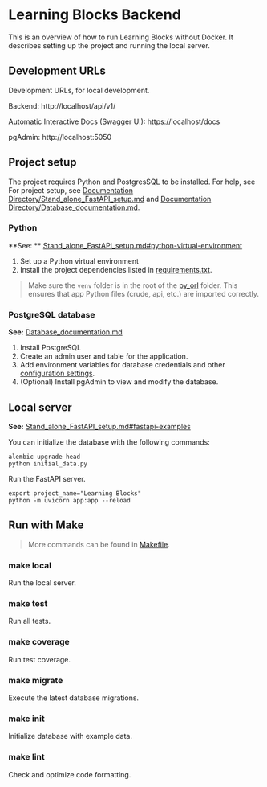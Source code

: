 # Learning Blocks Backend

This is an overview of how to run Learning Blocks without Docker. It describes setting up the project and running the
local server.

## Development URLs

Development URLs, for local development.

Backend: http://localhost/api/v1/

Automatic Interactive Docs (Swagger UI): https://localhost/docs

pgAdmin: http://localhost:5050

## Project setup

The project requires Python and PostgresSQL to be installed. For help, see For project setup,
see [Documentation Directory/Stand_alone_FastAPI_setup.md](/Documentation%20Directory/Stand_alone_FastAPI_setup.md)
and [Documentation Directory/Database_documentation.md](/Documentation%20Directory/Database_documentation.md).

### Python

**See:
** [Stand_alone_FastAPI_setup.md#python-virtual-environment](/Documentation%20Directory/Stand_alone_FastAPI_setup.md)

1. Set up a Python virtual environment
2. Install the project dependencies listed
   in [requirements.txt](/Learning-Blocks-No-Docker-Version/py_orl/requirements.txt).

> Make sure the `venv` folder is in the root of the [py_orl](/Learning-Blocks-No-Docker-Version/py_orl) folder.
> This ensures that app Python files (crude, api, etc.) are imported correctly.

### PostgreSQL database

**See:** [Database_documentation.md](/Documentation%20Directory/Database_documentation.md)

1. Install PostgreSQL
2. Create an admin user and table for the application.
3. Add environment variables for database credentials and
   other [configuration settings](/Learning-Blocks-No-Docker-Version/py_orl/core/config.py).
4. (Optional) Install pgAdmin to view and modify the database.

## Local server

**See:**  [Stand_alone_FastAPI_setup.md#fastapi-examples](/Documentation%20Directory/Stand_alone_FastAPI_setup.md)

You can initialize the database with the following commands:

```shell
alembic upgrade head
python initial_data.py
```

Run the FastAPI server.

```shell
export project_name="Learning Blocks"
python -m uvicorn app:app --reload
``` 

## Run with Make

> More commands can be found in [Makefile](/Learning-Blocks-No-Docker-Version/py_orl/Makefile).

### make local

Run the local server.

### make test

Run all tests.

### make coverage

Run test coverage.

### make migrate

Execute the latest database migrations.

### make init

Initialize database with example data.

### make lint

Check and optimize code formatting. 


